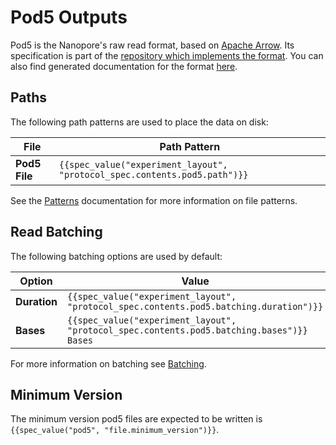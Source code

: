 Pod5 Outputs
============

Pod5 is the Nanopore's raw read format, based on [Apache Arrow](https://github.com/apache/arrow). Its specification is part of the  [repository which implements the format](https://github.com/nanoporetech/pod5-file-format). You can also find generated documentation for the format [here](https://pod5-file-format.readthedocs.io/).

Paths
-----

The following path patterns are used to place the data on disk:

File           | Path Pattern
-------------- | ------------
**Pod5 File** | ``{{spec_value("experiment_layout", "protocol_spec.contents.pod5.path")}}``

See the [Patterns](../patterns.md) documentation for more information on file patterns.

Read Batching
-------------

The following batching options are used by default:


Option         | Value
-------------- | -----
**Duration**   | ``{{spec_value("experiment_layout", "protocol_spec.contents.pod5.batching.duration")}}``
**Bases**      | ``{{spec_value("experiment_layout", "protocol_spec.contents.pod5.batching.bases")}} Bases``

For more information on batching see [Batching](../batching.md).

Minimum Version
---------------

The minimum version pod5 files are expected to be written is ``{{spec_value("pod5", "file.minimum_version")}}``.
